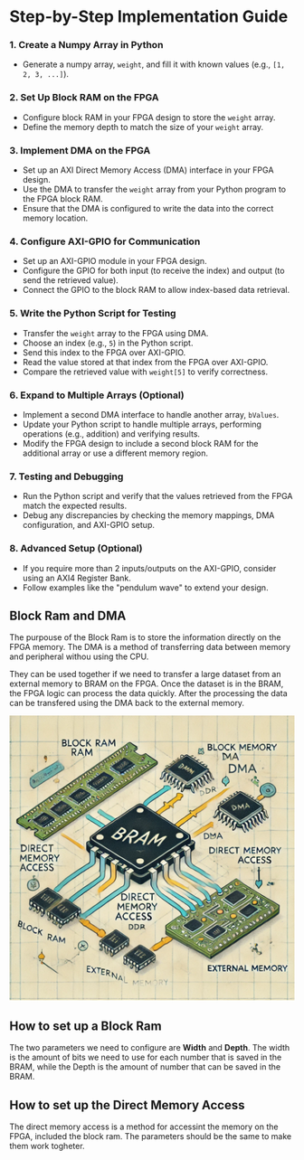 # Step-by-Step Implementation Guide

### 1. Create a Numpy Array in Python
- Generate a numpy array, `weight`, and fill it with known values (e.g., `[1, 2, 3, ...]`).

### 2. Set Up Block RAM on the FPGA
- Configure block RAM in your FPGA design to store the `weight` array.
- Define the memory depth to match the size of your `weight` array.

### 3. Implement DMA on the FPGA
- Set up an AXI Direct Memory Access (DMA) interface in your FPGA design.
- Use the DMA to transfer the `weight` array from your Python program to the FPGA block RAM.
- Ensure that the DMA is configured to write the data into the correct memory location.

### 4. Configure AXI-GPIO for Communication
- Set up an AXI-GPIO module in your FPGA design.
- Configure the GPIO for both input (to receive the index) and output (to send the retrieved value).
- Connect the GPIO to the block RAM to allow index-based data retrieval.

### 5. Write the Python Script for Testing
- Transfer the `weight` array to the FPGA using DMA.
- Choose an index (e.g., `5`) in the Python script.
- Send this index to the FPGA over AXI-GPIO.
- Read the value stored at that index from the FPGA over AXI-GPIO.
- Compare the retrieved value with `weight[5]` to verify correctness.

### 6. Expand to Multiple Arrays (Optional)
- Implement a second DMA interface to handle another array, `bValues`.
- Update your Python script to handle multiple arrays, performing operations (e.g., addition) and verifying results.
- Modify the FPGA design to include a second block RAM for the additional array or use a different memory region.

### 7. Testing and Debugging
- Run the Python script and verify that the values retrieved from the FPGA match the expected results.
- Debug any discrepancies by checking the memory mappings, DMA configuration, and AXI-GPIO setup.

### 8. Advanced Setup (Optional)
- If you require more than 2 inputs/outputs on the AXI-GPIO, consider using an AXI4 Register Bank.
- Follow examples like the "pendulum wave" to extend your design.


## Block Ram and DMA

The purpouse of the Block Ram is to store the information directly on the FPGA memory.
The DMA is a method of transferring data between memory and peripheral withou using the CPU.

They can be used together if we need to transfer a large dataset from an external memory to BRAM on the FPGA. 
Once the dataset is in the BRAM, the FPGA logic can process the data quickly. After the processing the data can be transfered using the DMA back to the external memory.

![altext](/files/Projects/ArraysDirectAccess/Diagram.jpg)


## How to set up a Block Ram
The two parameters we need to configure are **Width** and **Depth**.
The width is the amount of bits we need to use for each number that is saved in the BRAM, while the Depth is the amount of number that can be saved in the BRAM.


## How to set up the Direct Memory Access

The direct memory access is a method for accessint the memory on the FPGA, included the block ram. The parameters should be the same to make them work togheter.
